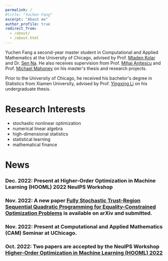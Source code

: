 ```yaml
---
permalink: /
#title: "Yuchen Fang"
excerpt: "About me"
author_profile: true
redirect_from: 
  - /about/
  - /about.html
---
```


Yuchen Fang a second-year master student in Computational and Applied Mathematics at the University of Chicago, advised by Prof. [Mladen Kolar](https://www.chicagobooth.edu/faculty/directory/k/mladen-kolar) and Dr. [Sen Na](https://mkolar.coffeejunkies.org/authors/sen-na/). He also receives supervision from Prof. [Mihai Anitescu](https://stat.uchicago.edu/people/profile/mihai-anitescu/) and Prof. [Michael Mahoney](https://www.stat.berkeley.edu/~mmahoney/) on his master's thesis and research projects. 

Prior to the University of Chicago, he received his bachelor's degree in Statistics from Xiamen University, advised by Prof. [Yingxing Li](https://wise.xmu.edu.cn/english/info/1062/1347.htm) on his undergraduate thesis.

Research Interests
===
* stochastic nonlinear optimization
* numerical linear algebra
* high-dimensional statistics
* statistical learning
* mathematical finance




News
===
### Dec. 2022: Present at Higher-Order Optimization in Machine Learning (HOOML) 2022 NeuIPS Workshop

### Nov. 2022: A new paper [Fully Stochastic Trust-Region Sequential Quadratic Programming for Equality-Constrained Optimization Problems](https://arxiv.org/abs/2211.15943) is available on arXiv and submitted.

### Nov. 2022: Present at Computational and Applied Mathematics (CAM) Seminar at UChicago.

### Oct. 2022: Two papers are accepted by the NeuIPS Workshop [Higher-Order Optimization in Machine Learning (HOOML) 2022](https://order-up-ml.github.io)
